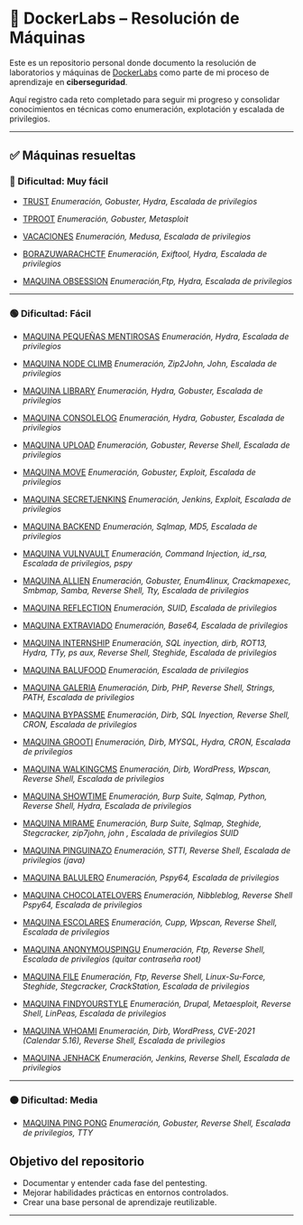 
# 🐋 DockerLabs – Resolución de Máquinas

Este es un repositorio personal donde documento la resolución de laboratorios y máquinas de [DockerLabs](https://dockerlabs.es/) como parte de mi proceso de aprendizaje en **ciberseguridad**.  

Aquí registro cada reto completado para seguir mi progreso y consolidar conocimientos en técnicas como enumeración, explotación y escalada de privilegios.

---

## ✅ Máquinas resueltas

### 🔵 Dificultad: Muy fácil
- [TRUST](/MAQUINA_TRUST.pdf) 
  _Enumeración, Gobuster, Hydra, Escalada de privilegios_
  
- [TPROOT](/MAQUINA_TPROOT.pdf)
  _Enumeración, Gobuster, Metasploit_ 

- [VACACIONES](/MAQUINA_VACACIONES.pdf)
  _Enumeración, Medusa, Escalada de privilegios_

- [BORAZUWARACHCTF](/MAQUINA_BORAZUWARACHCTF.pdf)
  _Enumeración, Exiftool, Hydra, Escalada de privilegios_

- [MAQUINA OBSESSION](/MAQUINA_OBSESSION.pdf)
  _Enumeración,Ftp, Hydra, Escalada de privilegios_ 
---
### 🟢 Dificultad: Fácil

- [MAQUINA PEQUEÑAS MENTIROSAS](/MAQUINA_PEQUENAS_MENTIROSAS.pdf)
  _Enumeración, Hydra, Escalada de privilegios_ 

- [MAQUINA NODE CLIMB](/MAQUINA_NODECLIMB.pdf)
  _Enumeración, Zip2John, John, Escalada de privilegios_

- [MAQUINA LIBRARY](/MAQUINA_LIBRARY.pdf)
  _Enumeración, Hydra, Gobuster, Escalada de privilegios_
  
- [MAQUINA CONSOLELOG](/MAQUINA_CONSOLELOG.pdf)
  _Enumeración, Hydra, Gobuster, Escalada de privilegios_

- [MAQUINA UPLOAD](/MAQUINA_UPLOAD.pdf)
  _Enumeración, Gobuster, Reverse Shell, Escalada de privilegios_

- [MAQUINA MOVE](/MAQUINA_MOVE.pdf)
  _Enumeración, Gobuster, Exploit, Escalada de privilegios_
  
- [MAQUINA SECRETJENKINS](/MAQUINA_SECRETJENKINS.pdf)
  _Enumeración, Jenkins, Exploit, Escalada de privilegios_

- [MAQUINA BACKEND](/MAQUINA_BACKEND.pdf)
  _Enumeración, Sqlmap, MD5, Escalada de privilegios_

- [MAQUINA VULNVAULT](/MAQUINA_VULNVAULT.pdf)
  _Enumeración, Command Injection, id_rsa, Escalada de privilegios, pspy_

- [MAQUINA ALLIEN](/MAQUINA_ALLIEN.pdf)
  _Enumeración, Gobuster, Enum4linux, Crackmapexec, Smbmap, Samba, Reverse Shell, Tty, Escalada de privilegios_

- [MAQUINA REFLECTION](/MAQUINA_REFLECTION.pdf)
  _Enumeración, SUID, Escalada de privilegios_
  
- [MAQUINA EXTRAVIADO](/MAQUINA_EXTRAVIADO.pdf)
  _Enumeración, Base64, Escalada de privilegios_

- [MAQUINA INTERNSHIP](/MAQUINA_INTERNSHIP.pdf)
  _Enumeración, SQL inyection, dirb, ROT13, Hydra, TTy, ps aux, Reverse Shell, Steghide, Escalada de privilegios_

- [MAQUINA BALUFOOD](/MAQUINA_BALUFOOD.pdf)
  _Enumeración, Escalada de privilegios_

- [MAQUINA GALERIA](/MAQUINA_GALERIA.pdf)
  _Enumeración, Dirb, PHP, Reverse Shell, Strings, PATH, Escalada de privilegios_

- [MAQUINA BYPASSME](/MAQUINA_BYPASSME.pdf)
  _Enumeración, Dirb, SQL Inyection, Reverse Shell, CRON, Escalada de privilegios_

- [MAQUINA GROOTI](/MAQUINA_GROOTI.pdf)
  _Enumeración, Dirb, MYSQL, Hydra,  CRON, Escalada de privilegios_
  
- [MAQUINA WALKINGCMS](/MAQUINA_WALKINGCMS.pdf)
  _Enumeración, Dirb, WordPress, Wpscan, Reverse Shell, Escalada de privilegios_

- [MAQUINA SHOWTIME](/MAQUINA_SHOWTIME.pdf)
  _Enumeración, Burp Suite, Sqlmap, Python, Reverse Shell, Hydra, Escalada de privilegios_

- [MAQUINA MIRAME](/MAQUINA_MIRAME.pdf)
  _Enumeración, Burp Suite, Sqlmap, Steghide, Stegcracker, zip7john, john , Escalada de privilegios SUID_

- [MAQUINA PINGUINAZO](/MAQUINA_PINGUINAZO.pdf)
  _Enumeración, STTI, Reverse Shell, Escalada de privilegios (java)_

- [MAQUINA BALULERO](/MAQUINA_BALULERO.pdf)
  _Enumeración, Pspy64, Escalada de privilegios_

- [MAQUINA CHOCOLATELOVERS](/MAQUINA_CHOCOLATELOVERS.pdf)
  _Enumeración, Nibbleblog, Reverse Shell Pspy64, Escalada de privilegios_

- [MAQUINA ESCOLARES](/MAQUINA_ESCOLARES.pdf)
  _Enumeración, Cupp, Wpscan, Reverse Shell, Escalada de privilegios_

- [MAQUINA ANONYMOUSPINGU](/MAQUINA_ANONYMOUSPINGU.pdf)
  _Enumeración, Ftp, Reverse Shell, Escalada de privilegios (quitar contraseña root)_

- [MAQUINA FILE](/MAQUINA_FILE.pdf)
  _Enumeración, Ftp, Reverse Shell, Linux-Su-Force, Steghide, Stegcracker, CrackStation,  Escalada de privilegios_

- [MAQUINA FINDYOURSTYLE](/MAQUINA_FINDYOURSTYLE.pdf)
  _Enumeración, Drupal, Metaesploit, Reverse Shell, LinPeas, Escalada de privilegios_

- [MAQUINA WHOAMI](/MAQUINA_WHOAMI.pdf)
  _Enumeración, Dirb, WordPress, CVE-2021 (Calendar 5.16), Reverse Shell, Escalada de privilegios_

- [MAQUINA JENHACK](/MAQUINA_JENHACK.pdf)
  _Enumeración, Jenkins, Reverse Shell, Escalada de privilegios_

---

### 🟠 Dificultad: Media

- [MAQUINA PING PONG](/MAQUINA_PING_PONG.pdf)
  _Enumeración, Gobuster, Reverse Shell, Escalada de privilegios, TTY_

##  Objetivo del repositorio

- Documentar y entender cada fase del pentesting.
- Mejorar habilidades prácticas en entornos controlados.
- Crear una base personal de aprendizaje reutilizable.

---

